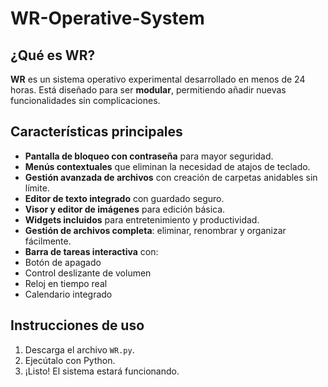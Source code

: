 # WR-Operative-System  

## ¿Qué es WR?  
**WR** es un sistema operativo experimental desarrollado en menos de 24 horas. 
Está diseñado para ser **modular**, permitiendo añadir nuevas funcionalidades sin complicaciones.   

## Características principales  
-  **Pantalla de bloqueo con contraseña** para mayor seguridad.  
-  **Menús contextuales** que eliminan la necesidad de atajos de teclado.  
-  **Gestión avanzada de archivos** con creación de carpetas anidables sin límite.  
-  **Editor de texto integrado** con guardado seguro.  
-  **Visor y editor de imágenes** para edición básica.  
-  **Widgets incluidos** para entretenimiento y productividad.  
-  **Gestión de archivos completa**: eliminar, renombrar y organizar fácilmente.  
-  **Barra de tareas interactiva** con:  
  -  Botón de apagado  
  -  Control deslizante de volumen  
  -  Reloj en tiempo real  
  -  Calendario integrado  

## Instrucciones de uso  
1. Descarga el archivo `WR.py`.  
2. Ejecútalo con Python.  
3. ¡Listo! El sistema estará funcionando.  


  
